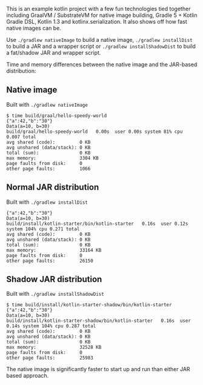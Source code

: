 This is an example kotlin project with a few fun technologies tied together including GraalVM / SubstrateVM for native image building, Gradle 5 + Kotlin Gradle DSL, Kotlin 1.3 and kotlinx.serialization. It also shows off how fast native images can be.


Use `./gradlew nativeImage` to build a native image, `./gradlew installDist` to build a JAR and a wrapper script or `./gradlew installShadowDist` to build a fat/shadow JAR and wrapper script.

Time and memory differences between the native image and the JAR-based distribution:

## Native image
Built with `./gradlew nativeImage`
```
$ time build/graal/hello-speedy-world
{"a":42,"b":"30"}
Data(a=10, b=30)
build/graal/hello-speedy-world   0.00s  user 0.00s system 81% cpu 0.007 total
avg shared (code):         0 KB
avg unshared (data/stack): 0 KB
total (sum):               0 KB
max memory:                3304 KB
page faults from disk:     0
other page faults:         1066
```

## Normal JAR distribution
Built with `./gradlew installDist`
```
{"a":42,"b":"30"}
Data(a=10, b=30)
build/install/kotlin-starter/bin/kotlin-starter   0.16s  user 0.12s system 104% cpu 0.271 total
avg shared (code):         0 KB
avg unshared (data/stack): 0 KB
total (sum):               0 KB
max memory:                33164 KB
page faults from disk:     0
other page faults:         26150
```

## Shadow JAR distribution
Built with `./gradlew installShadowDist`
```
$ time build/install/kotlin-starter-shadow/bin/kotlin-starter
{"a":42,"b":"30"}
Data(a=10, b=30)
build/install/kotlin-starter-shadow/bin/kotlin-starter   0.16s  user 0.14s system 104% cpu 0.287 total
avg shared (code):         0 KB
avg unshared (data/stack): 0 KB
total (sum):               0 KB
max memory:                32528 KB
page faults from disk:     0
other page faults:         25983
```

The native image is significantly faster to start up and run than either JAR based approach.
